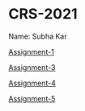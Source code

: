 # CRS-2021

Name: Subha Kar

[Assignment-1](./matrixinverse.c)

[Assignment-3](./Assignment-3.pdf)

[Assignment-4](./Assignment-4.pdf)

[Assignment-5](./Assignment-5.pdf)
